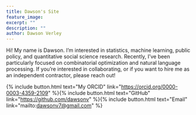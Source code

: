 ```yaml
---
title: Dawson's Site
feature_image: 
excerpt: ""
description: ""
author: Dawson Verley
---
```


Hi! My name is Dawson. I’m interested in statistics, machine learning, public policy, and quantitative social science research. Recently, I’ve been particularly focused on combinatorial optimization and natural language processing. If you’re interested in collaborating, or if you want to hire me as an independent contractor, please reach out!

{% include button.html text="My ORCID" link="https://orcid.org/0000-0003-4359-2109" %}{% include button.html text="GitHub" link="https://github.com/dawsonv" %}{% include button.html text="Email" link="mailto:dawsonv7@gmail.com" %}
